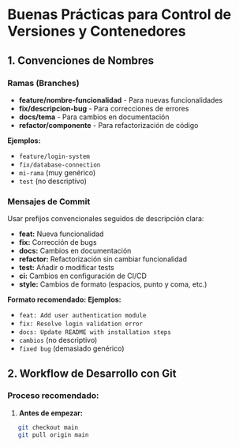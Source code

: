 # Buenas Prácticas para Control de Versiones y Contenedores

## 1. Convenciones de Nombres

### Ramas (Branches)
- **feature/nombre-funcionalidad** - Para nuevas funcionalidades
- **fix/descripcion-bug** - Para correcciones de errores
- **docs/tema** - Para cambios en documentación
- **refactor/componente** - Para refactorización de código

**Ejemplos:**
- `feature/login-system`
- `fix/database-connection`
- `mi-rama` (muy genérico)
- `test` (no descriptivo)

### Mensajes de Commit
Usar prefijos convencionales seguidos de descripción clara:

- **feat:** Nueva funcionalidad
- **fix:** Corrección de bugs
- **docs:** Cambios en documentación
- **refactor:** Refactorización sin cambiar funcionalidad
- **test:** Añadir o modificar tests
- **ci:** Cambios en configuración de CI/CD
- **style:** Cambios de formato (espacios, punto y coma, etc.)

**Formato recomendado:**
**Ejemplos:**
-  `feat: Add user authentication module`
-  `fix: Resolve login validation error`
-  `docs: Update README with installation steps`
-  `cambios` (no descriptivo)
-  `fixed bug` (demasiado genérico)

## 2. Workflow de Desarrollo con Git

### Proceso recomendado:

1. **Antes de empezar:**
```bash
   git checkout main
   git pull origin main